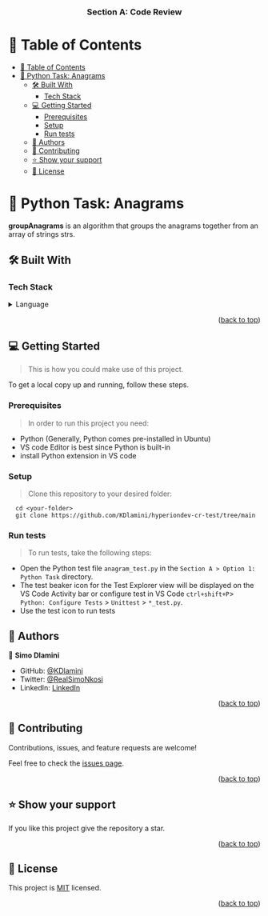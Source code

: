 <a name="readme-top"></a>

<div align="center">
  <h3><b>Section A: Code Review</b></h3>
</div>

<!-- TABLE OF CONTENTS -->

# 📗 Table of Contents

- [📗 Table of Contents](#-table-of-contents)
- [📖 Python Task: Anagrams ](#-python-task-anagrams-)
  - [🛠 Built With ](#-built-with-)
    - [Tech Stack ](#tech-stack-)
  - [💻 Getting Started ](#-getting-started-)
    - [Prerequisites](#prerequisites)
    - [Setup](#setup)
    - [Run tests](#run-tests)
  - [👥 Authors ](#-authors-)
  - [🤝 Contributing ](#-contributing-)
  - [⭐️ Show your support ](#️-show-your-support-)
  - [📝 License ](#-license-)

<!-- PROJECT DESCRIPTION -->

# 📖 Python Task: Anagrams <a name="about-project"></a>

**groupAnagrams** is an algorithm that groups the anagrams together from an array of strings strs.

## 🛠 Built With <a name="built-with"></a>

### Tech Stack <a name="tech-stack"></a>

<details>
  <summary>Language</summary>
  <ul>
    <li><a href="https://ruby-doc.org/">Python</a></li>
  </ul>
</details>

<p align="right">(<a href="#readme-top">back to top</a>)</p>

<!-- GETTING STARTED -->

## 💻 Getting Started <a name="getting-started"></a>

> This is how you could make use of this project.

To get a local copy up and running, follow these steps.

### Prerequisites

> In order to run this project you need:

- Python (Generally, Python comes pre-installed in Ubuntu)
- VS code Editor is best since Python is built-in
- install Python extension in VS code

### Setup

> Clone this repository to your desired folder:

```
  cd <your-folder>
  git clone https://github.com/KDlamini/hyperiondev-cr-test/tree/main
```

### Run tests

> To run tests, take the following steps:

- Open the Python test file `anagram_test.py` in the `Section A > Option 1: Python Task` directory.
- The test beaker icon for the Test Explorer view will be displayed on the VS Code Activity bar or configure test in VS Code `ctrl+shift+P`> `Python: Configure Tests` > `Unittest` > `*_test.py`.
- Use the test icon to run tests

<!-- AUTHORS -->

## 👥 Authors <a name="authors"></a>

👤 **Simo Dlamini**

- GitHub: [@KDlamini](https://github.com/KDlamini)
- Twitter: [@RealSimoNkosi](https://twitter.com/RealSimoNkosi)
- LinkedIn: [LinkedIn](https://www.linkedin.com/in/simo-nkosi/)

<p align="right">(<a href="#readme-top">back to top</a>)</p>

<!-- CONTRIBUTING -->

## 🤝 Contributing <a name="contributing"></a>

Contributions, issues, and feature requests are welcome!

Feel free to check the [issues page](https://github.com/KDlamini/hyperiondev-cr-test/issues).

<p align="right">(<a href="#readme-top">back to top</a>)</p>

<!-- SUPPORT -->

## ⭐️ Show your support <a name="support"></a>

If you like this project give the repository a star.

<p align="right">(<a href="#readme-top">back to top</a>)</p>

<!-- LICENSE -->

## 📝 License <a name="license"></a>

This project is [MIT](../../MIT.md) licensed.

<p align="right">(<a href="#readme-top">back to top</a>)</p>
